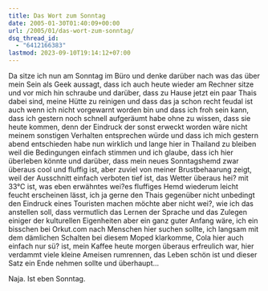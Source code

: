 ```yaml
---
title: Das Wort zum Sonntag
date: 2005-01-30T01:40:09+00:00
url: /2005/01/das-wort-zum-sonntag/
dsq_thread_id:
  - "6412166383"
lastmod: 2023-09-10T19:14:12+07:00
---
```

Da sitze ich nun am Sonntag im Büro und denke darüber nach was das über mein Sein als Geek aussagt, dass ich auch heute wieder am Rechner sitze und vor mich hin schraube und darüber, dass zu Hause jetzt ein paar Thais dabei sind, meine Hütte zu reinigen und dass das ja schon recht feudal ist auch wenn ich nicht vorgewarnt worden bin und dass ich froh sein kann, dass ich gestern noch schnell aufgeräumt habe ohne zu wissen, dass sie heute kommen, denn der Eindruck der sonst erweckt worden wäre nicht meinem sonstigen Verhalten entsprechen würde und dass ich mich gestern abend entschieden habe nun wirklich und lange hier in Thailand zu bleiben weil die Bedingungen einfach stimmen und ich glaube, dass ich hier überleben könnte und darüber, dass mein neues Sonntagshemd zwar überaus cool und fluffig ist, aber zuviel von meiner Brustbehaarung zeigt, weil der Ausschnitt einfach verboten tief ist, das Wetter überaus hei? mit 33°C ist, was eben erwähntes wei?es fluffiges Hemd wiederum leicht feucht erscheinen lässt, ich ja gerne den Thais gegenüber nicht unbedingt den Eindruck eines Touristen machen möchte aber nicht wei?, wie ich das anstellen soll, dass vermutlich das Lernen der Sprache und das Zulegen einiger der kulturellen Eigenheiten aber ein ganz guter Anfang wäre, ich ein bisschen bei Orkut.com nach Menschen hier suchen sollte, ich langsam mit dem dämlichen Schalten bei diesem Moped klarkomme, Cola hier auch einfach nur sü? ist, mein Kaffee heute morgen überaus erfreulich war, hier verdammt viele kleine Ameisen rumrennen, das Leben schön ist und dieser Satz ein Ende nehmen sollte und überhaupt...

Naja. Ist eben Sonntag.
